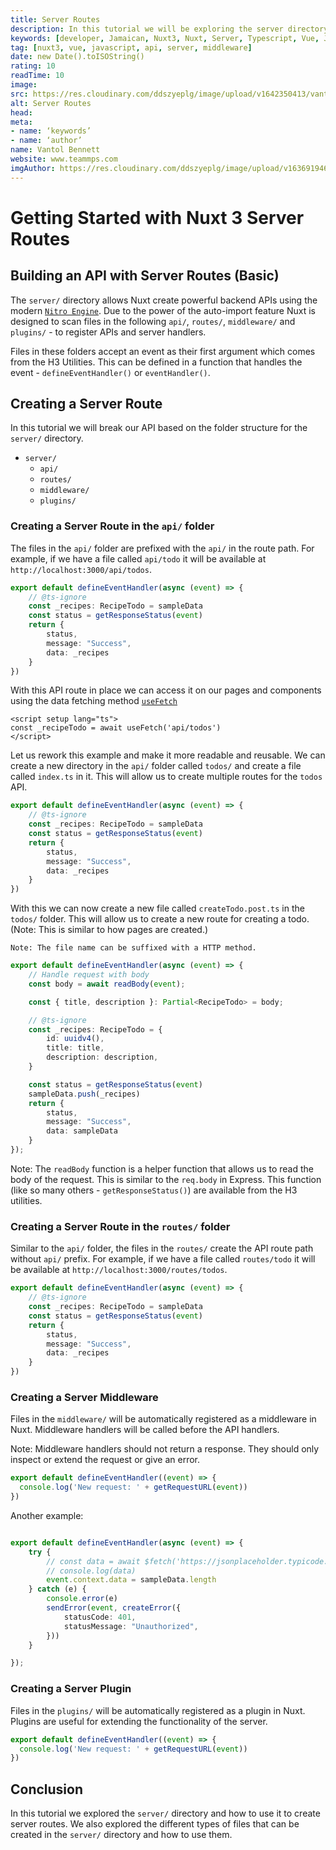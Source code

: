 ```yaml
---
title: Server Routes
description: In this tutorial we will be exploring the server directory and how to use it to create server routes.
keywords: [developer, Jamaican, Nuxt3, Nuxt, Server, Typescript, Vue, Javascript]
tag: [nuxt3, vue, javascript, api, server, middleware]
date: new Date().toISOString()
rating: 10
readTime: 10
image: 
src: https://res.cloudinary.com/ddszyeplg/image/upload/v1642350413/vantol/black-text_emxagi.png
alt: Server Routes
head:
meta:
- name: ‘keywords’
- name: ‘author’
name: Vantol Bennett
website: www.teammps.com
imgAuthor: https://res.cloudinary.com/ddszyeplg/image/upload/v1636919468/DSC_0988_zsfhgy.jpg
---
```


# Getting Started with Nuxt 3 Server Routes

## Building an API with Server Routes (Basic)

The `server/` directory allows Nuxt create powerful backend APIs using the modern [`Nitro Engine`](https://nitro.unjs.io/). Due to the power of the auto-import feature Nuxt is designed to scan files in the following `api/`, `routes/`, `middleware/` and `plugins/` - to register APIs and server handlers.

Files in these folders accept an event as their first argument which comes from the H3 Utilities. This can be defined in a function that handles the event - `defineEventHandler()` or `eventHandler()`.

## Creating a Server Route

In this tutorial we will break our API based on the folder structure for the `server/` directory. 

- `server/`
  - `api/`
  - `routes/`
  - `middleware/`
  - `plugins/`

### Creating a Server Route in the `api/` folder

The files in the `api/` folder are prefixed with the `api/` in the route path. For example, if we have a file called `api/todo` it will be available at `http://localhost:3000/api/todos`. 

```ts [server/api/todos.ts]
export default defineEventHandler(async (event) => {
    // @ts-ignore
    const _recipes: RecipeTodo = sampleData
    const status = getResponseStatus(event)
    return {
        status,
        message: "Success",
        data: _recipes
    }
})
```
With this API route in place we can access it on our pages and components using the data fetching method [`useFetch`](https://nuxt.com/docs/api/composables/use-fetch)

```vue [pages/index.vue]
<script setup lang="ts">
const _recipeTodo = await useFetch('api/todos')
</script>
```


Let us rework this example and make it more readable and reusable. We can create a new directory in the `api/` folder called `todos/` and create a file called `index.ts` in it. This will allow us to create multiple routes for the `todos` API.

```ts [server/api/todos/index.ts]
export default defineEventHandler(async (event) => {
    // @ts-ignore
    const _recipes: RecipeTodo = sampleData
    const status = getResponseStatus(event)
    return {
        status,
        message: "Success",
        data: _recipes
    }
})
```

With this we can now create a new file called `createTodo.post.ts` in the `todos/` folder. This will allow us to create a new route for creating a todo. (Note: This is similar to how pages are created.)

`Note: The file name can be suffixed with a HTTP method.`


```ts [server/api/todos/createTodo.post.ts]
export default defineEventHandler(async (event) => {
    // Handle request with body
    const body = await readBody(event);

    const { title, description }: Partial<RecipeTodo> = body;

    // @ts-ignore
    const _recipes: RecipeTodo = {
        id: uuidv4(),
        title: title,
        description: description,
    }

    const status = getResponseStatus(event)
    sampleData.push(_recipes)
    return {
        status,
        message: "Success",
        data: sampleData
    }
});
```
Note: The `readBody` function is a helper function that allows us to read the body of the request. This is similar to the `req.body` in Express. This function (like so many others - `getResponseStatus()`) are available from the H3 utilities.

### Creating a Server Route in the `routes/` folder

Similar to the `api/` folder, the files in the `routes/` create the API route path without `api/` prefix. For example, if we have a file called `routes/todo` it will be available at `http://localhost:3000/routes/todos`. 

```ts [server/routes/todos.ts]
export default defineEventHandler(async (event) => {
    // @ts-ignore
    const _recipes: RecipeTodo = sampleData
    const status = getResponseStatus(event)
    return {
        status,
        message: "Success",
        data: _recipes
    }
})
```

### Creating a Server Middleware 

Files in the `middleware/` will be automatically registered as a middleware in Nuxt. Middleware handlers will be called before the API handlers. 

Note: Middleware handlers should not return a response. They should only inspect or extend the request or give an error.

```ts [server/middleware/logger.ts]
export default defineEventHandler((event) => {
  console.log('New request: ' + getRequestURL(event))
})
```

Another example:

```ts [server/middleware/todoMiddleware.ts]

export default defineEventHandler(async (event) => {
    try {
        // const data = await $fetch('https://jsonplaceholder.typicode.com/todos')
        // console.log(data)
        event.context.data = sampleData.length
    } catch (e) {
        console.error(e)
        sendError(event, createError({
            statusCode: 401,
            statusMessage: "Unauthorized",
        }))
    }

});
```

### Creating a Server Plugin

Files in the `plugins/` will be automatically registered as a plugin in Nuxt. Plugins are useful for extending the functionality of the server. 

```ts [server/plugins/logger.ts]
export default defineEventHandler((event) => {
  console.log('New request: ' + getRequestURL(event))
})
```

## Conclusion

In this tutorial we explored the `server/` directory and how to use it to create server routes. We also explored the different types of files that can be created in the `server/` directory and how to use them.
